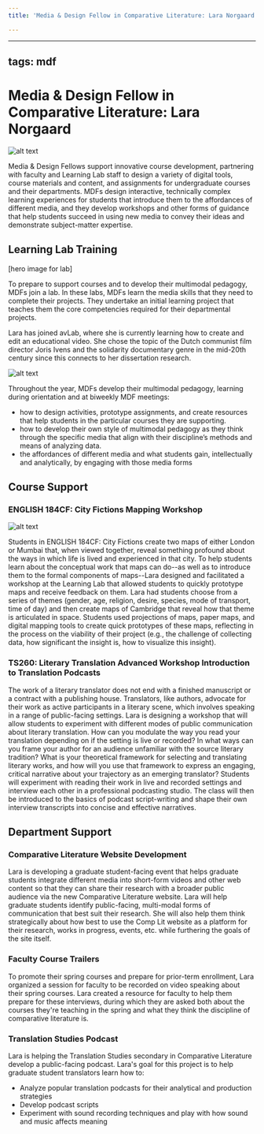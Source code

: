 ```yaml
---
title: 'Media & Design Fellow in Comparative Literature: Lara Norgaard'

---
```


---
tags: mdf
---

# Media & Design Fellow in Comparative Literature: Lara Norgaard

![alt text](https://files.slack.com/files-pri/T0HTW3H0V-F0645KWN0UR/fall_2023-32.png?pub_secret=6fa4b793d6)

Media & Design Fellows support innovative course development, partnering with faculty and Learning Lab staff to design a variety of digital tools, course materials and content, and assignments for undergraduate courses and their departments. MDFs design interactive, technically complex learning experiences for students that introduce them to the affordances of different media, and they develop workshops and other forms of guidance that help students succeed in using new media to convey their ideas and demonstrate subject-matter expertise. 


## Learning Lab Training

[hero image for lab]

To prepare to support courses and to develop their multimodal pedagogy, MDFs join a lab. In these labs, MDFs learn the media skills that they need to complete their projects. They undertake an initial learning project that teaches them the core competencies required for their departmental projects.

Lara has joined avLab, where she is currently learning how to create and edit an educational video. She chose the topic of the Dutch communist film director Joris Ivens and the solidarity documentary genre in the mid-20th century since this connects to her dissertation research.

![alt text](https://files.slack.com/files-pri/T0HTW3H0V-F063U84H3UZ/fall_2023-16.png?pub_secret=867c071ea4)

Throughout the year, MDFs develop their multimodal pedagogy, learning during orientation and at biweekly MDF meetings:
* how to design activities, prototype assignments, and create resources that help students in the particular courses they are supporting. 
* how to develop their own style of multimodal pedagogy as they think through the specific media that align with their discipline’s methods and means of analyzing data. 
* the affordances of different media and what students gain, intellectually and analytically, by engaging with those media forms


## Course Support

### ENGLISH 184CF: City Fictions Mapping Workshop

![alt text](https://files.slack.com/files-pri/T0HTW3H0V-F060QTPJQ9Z/eng184-group1-intro.jpg?pub_secret=302d7dbdd2)

Students in ENGLISH 184CF: City Fictions create two maps of either London or Mumbai that, when viewed together, reveal something profound about the ways in which life is lived and experienced in that city. To help students learn about the conceptual work that maps can do--as well as to introduce them to the formal components of maps--Lara designed and facilitated a workshop at the Learning Lab that allowed students to quickly prototype maps and receive feedback on them. Lara had students choose from a series of themes (gender, age, religion, desire, species, mode of transport, time of day) and then create maps of Cambridge that reveal how that theme is articulated in space. Students used projections of maps, paper maps, and digital mapping tools to create quick prototypes of these maps, reflecting in the process on the viability of their project (e.g., the challenge of collecting data, how significant the insight is, how to visualize this insight).

### TS260: Literary Translation Advanced Workshop Introduction to Translation Podcasts

The work of a literary translator does not end with a finished manuscript or a contract with a publishing house. Translators, like authors, advocate for their work as active participants in a literary scene, which involves speaking in a range of public-facing settings. Lara is designing a workshop that will allow students to experiment with different modes of public communication about literary translation. How can you modulate the way you read your translation depending on if the setting is live or recorded? In what ways can you frame your author for an audience unfamiliar with the source literary tradition? What is your theoretical framework for selecting and translating literary works, and how will you use that framework to express an engaging, critical narrative about your trajectory as an emerging translator? Students will experiment with reading their work in live and recorded settings and interview each other in a professional podcasting studio. The class will then be introduced to the basics of podcast script-writing and shape their own interview transcripts into concise and effective narratives.

## Department Support

### Comparative Literature Website Development

Lara is developing a graduate student-facing event that helps graduate students integrate different media into short-form videos and other web content so that they can share their research with a broader public audience via the new Comparative Literature website. Lara will help graduate students identify public-facing, multi-modal forms of communication that best suit their research. She will also help them think strategically about how best to use the Comp Lit website as a platform for their research, works in progress, events, etc. while furthering the goals of the site itself.

### Faculty Course Trailers

To promote their spring courses and prepare for prior-term enrollment, Lara organized a session for faculty to be recorded on video speaking about their spring courses. Lara created a resource for faculty to help them prepare for these interviews, during which they are asked both about the courses they're teaching in the spring and what they think the discipline of comparative literature is. 


### Translation Studies Podcast
Lara is helping the Translation Studies secondary in Comparative Literature develop a public-facing podcast. Lara's goal for this project is to help graduate student translators learn how to:
* Analyze popular translation podcasts for their analytical and production strategies
* Develop podcast scripts
* Experiment with sound recording techniques and play with how sound and music affects meaning
